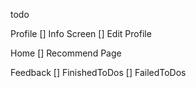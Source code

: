 todo

Profile
[] Info Screen
[] Edit Profile

Home
[] Recommend Page

Feedback
[] FinishedToDos
[] FailedToDos
